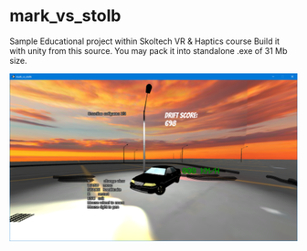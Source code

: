 # mark_vs_stolb
Sample Educational project within Skoltech VR & Haptics course
Build it with unity from this source. You may pack it into standalone .exe of 31 Mb size.

![The game](https://github.com/Rukakuka/mark_vs_stolb/blob/main/img/img.png)

